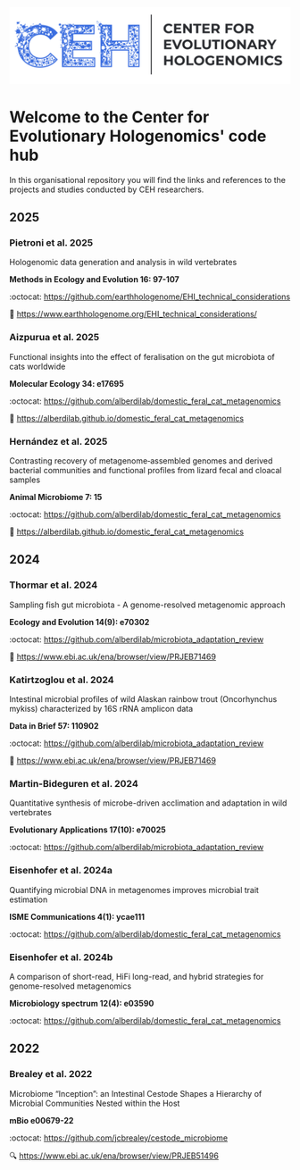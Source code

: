 ![](https://raw.githubusercontent.com/evohologen/.github/refs/heads/main/profile/ceh_logo.png)

# Welcome to the Center for Evolutionary Hologenomics' code hub

In this organisational repository you will find the links and references to the projects and studies conducted by CEH researchers.

## 2025

### Pietroni et al. 2025

Hologenomic data generation and analysis in wild vertebrates

**Methods in Ecology and Evolution 16: 97-107**

:octocat: https://github.com/earthhologenome/EHI_technical_considerations

:book: https://www.earthhologenome.org/EHI_technical_considerations/

### Aizpurua et al. 2025

Functional insights into the effect of feralisation on the gut microbiota of cats worldwide

**Molecular Ecology 34: e17695**

:octocat: https://github.com/alberdilab/domestic_feral_cat_metagenomics

:book: https://alberdilab.github.io/domestic_feral_cat_metagenomics

### Hernández et al. 2025

Contrasting recovery of metagenome‑assembled genomes and derived bacterial communities and functional profiles from lizard fecal and cloacal samples

**Animal Microbiome 7: 15**

:octocat: https://github.com/alberdilab/domestic_feral_cat_metagenomics

:book: https://alberdilab.github.io/domestic_feral_cat_metagenomics

## 2024

### Thormar et al. 2024

Sampling fish gut microbiota - A genome-resolved metagenomic approach

**Ecology and Evolution 14(9): e70302**

:octocat: https://github.com/alberdilab/microbiota_adaptation_review

:file_folder: https://www.ebi.ac.uk/ena/browser/view/PRJEB71469

### Katirtzoglou et al. 2024

Intestinal microbial profiles of wild Alaskan rainbow trout (Oncorhynchus mykiss) characterized by 16S rRNA amplicon data

**Data in Brief 57: 110902**

:octocat: https://github.com/alberdilab/microbiota_adaptation_review

:file_folder: https://www.ebi.ac.uk/ena/browser/view/PRJEB71469

### Martin-Bideguren et al. 2024

Quantitative synthesis of microbe-driven acclimation and adaptation in wild vertebrates

**Evolutionary Applications 17(10): e70025**

:octocat: https://github.com/alberdilab/microbiota_adaptation_review

### Eisenhofer et al. 2024a

Quantifying microbial DNA in metagenomes improves microbial trait estimation

**ISME Communications 4(1): ycae111**

:octocat: https://github.com/alberdilab/domestic_feral_cat_metagenomics

### Eisenhofer et al. 2024b

A comparison of short-read, HiFi long-read, and hybrid strategies for genome-resolved metagenomics

**Microbiology spectrum 12(4): e03590**

:octocat: https://github.com/alberdilab/domestic_feral_cat_metagenomics


## 2022

### Brealey et al. 2022

Microbiome “Inception”: an Intestinal Cestode Shapes a Hierarchy of Microbial Communities Nested within the Host

**mBio e00679-22**

:octocat: https://github.com/jcbrealey/cestode_microbiome

:mag:	https://www.ebi.ac.uk/ena/browser/view/PRJEB51496
